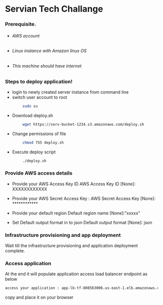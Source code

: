 # Servian Tech Challange
### Prerequisite.

- ###### AWS account
- ###### Linux instance with Amazon linux OS
- ###### This machine should have internet

### Steps to deploy application!

  - login to newly created server instance from command line
  - switch user account to root
```sh
        sudo su
```
  - Download deploy.sh
```sh
        wget https://serv-bucket-1234.s3.amazonaws.com/deploy.sh
```
  - Change permissions of file
```sh
        chmod 755 deploy.sh
```
  - Execute deploy script
```sh
        ./deploy.sh
```

### Provide AWS access details

- Provide your AWS Access Key ID
AWS Access Key ID [None]: XXXXXXXXXXXX

- Provide your AWS Secret Access Key :
AWS Secret Access Key [None]: ************

- Provide your default region 
Default region name [None]:”xxxxx”

- Set Default output format in to json
Default output format [None]: json

### Infrastructure provisioning and app deployment 

Wait till the infrastructure provisioning and application deployment complete.

### Access application
At the end it will populate application access load balancer endpoint as below
```diff
access your application : app-lb-tf-808563006.us-east-1.elb.amazonaws.com
```
copy and place it on your browser


